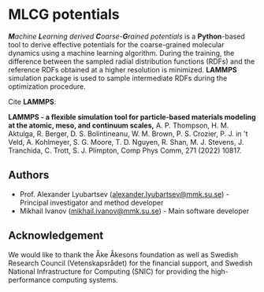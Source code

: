 # MLCG potentials
***M**achine **L**earning derived **C**oarse-**G**rained potentials* is a **Python**-based tool to derive effective potentials for the coarse-grained molecular dynamics using a machine learning algorithm. 
During the training, the difference between the sampled radial distribution functions (RDFs) and the reference RDFs obtained at a higher resolution is minimized.
**LAMMPS** simulation package is used to sample intermediate RDFs during the optimization procedure.

Cite **LAMMPS**:

**LAMMPS - a flexible simulation tool for particle-based materials modeling at the atomic, meso, and continuum scales,** A. P. Thompson, H. M. Aktulga, R. Berger, D. S. Bolintineanu, W. M. Brown, P. S. Crozier, P. J. in 't Veld, A. Kohlmeyer, S. G. Moore, T. D. Nguyen, R. Shan, M. J. Stevens, J. Tranchida, C. Trott, S. J. Plimpton, Comp Phys Comm, 271 (2022) 10817.

## Authors
- Prof. Alexander Lyubartsev (alexander.lyubartsev@mmk.su.se) - Principal investigator and method developer
- Mikhail Ivanov (mikhail.ivanov@mmk.su.se) - Main software developer

## Acknowledgement
We would like to thank the Åke Åkesons foundation as well as Swedish Research Council (Vetenskapsrådet) for the financial support, 
and Swedish National Infrastructure for Computing (SNIC) for providing the high-performance computing systems.
